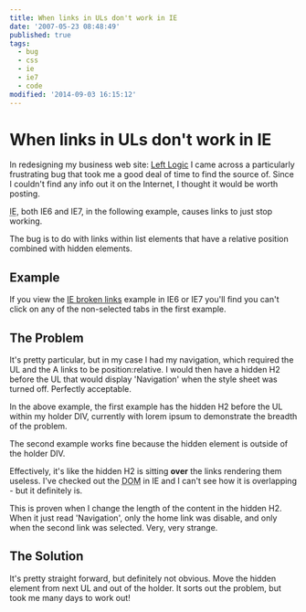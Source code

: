 ```yaml
---
title: When links in ULs don't work in IE
date: '2007-05-23 08:48:49'
published: true
tags:
  - bug
  - css
  - ie
  - ie7
  - code
modified: '2014-09-03 16:15:12'
---
```

# When links in ULs don't work in IE

In redesigning my business web site: [Left Logic](http://leftlogic.com) I came across a particularly frustrating bug that took me a good deal of time to find the source of.  Since I couldn't find any info out it on the Internet, I thought it would be worth posting.

<abbr title="Internet Explorer">IE</abbr>, both IE6 and IE7, in the following example, causes links to just stop working.


<!--more-->

The bug is to do with links within list elements that have a relative position combined with hidden elements.

## Example

If you view the [IE broken links](/images/ie_relative_hidden_bug.html) example in IE6 or IE7 you'll find you can't click on any of the non-selected tabs in the first example.

## The Problem

It's pretty particular, but in my case I had my navigation, which required the UL and the A links to be position:relative.  I would then have a hidden H2 before the UL that would display 'Navigation' when the style sheet was turned off.  Perfectly acceptable.

In the above example, the first example has the hidden H2 before the UL within my holder DIV, currently with lorem ipsum to demonstrate the breadth of the problem.

The second example works fine because the hidden element is outside of the holder DIV.

Effectively, it's like the hidden H2 is sitting **over** the links rendering them useless.  I've checked out the <abbr title="Document Object Model">DOM</abbr> in IE and I can't see how it is overlapping - but it definitely is.

This is proven when I change the length of the content in the hidden H2.  When it just read 'Navigation', only the home link was disable, and only when the second link was selected.  Very, very strange.

## The Solution

It's pretty straight forward, but definitely not obvious.  Move the hidden element from next UL and out of the holder.  It sorts out the problem, but took me many days to work out!

